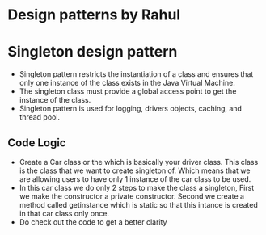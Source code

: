 # Design patterns by Rahul

# Singleton design pattern

* Singleton pattern restricts the instantiation of a class and ensures that only one instance of the class exists in the Java Virtual Machine.
* The singleton class must provide a global access point to get the instance of the class.
* Singleton pattern is used for logging, drivers objects, caching, and thread pool.

## Code Logic ##

* Create a Car class or the which is basically your driver class. This class is the class that we want to create singleton of. Which means that we are allowing users to have only 1 instance of the car class to be used.
* In this car class we do only 2 steps to make the class a singleton, First we make the constructor a private constructor. Second we create a method called getinstance  which is static so that this intance is created in that car class only once. 
* Do check out the code to get a better clarity
